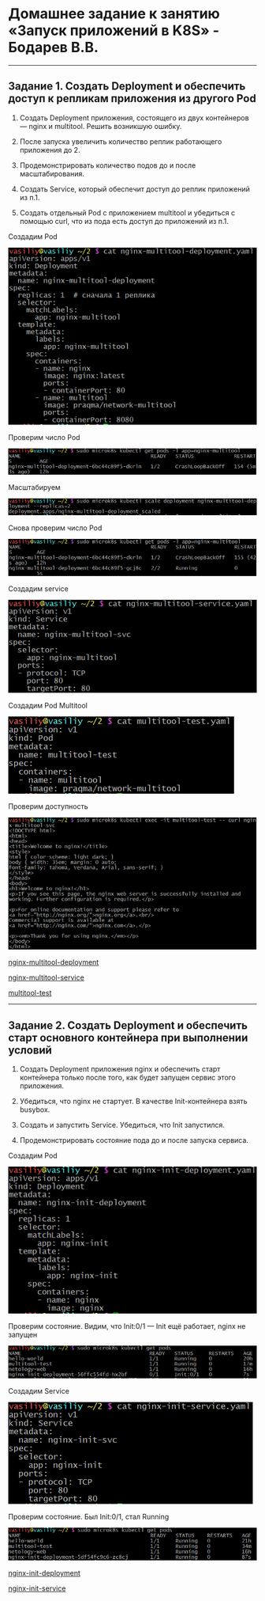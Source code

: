 # Домашнее задание к занятию «Запуск приложений в K8S» - Бодарев В.В.

---

## Задание 1. Создать Deployment и обеспечить доступ к репликам приложения из другого Pod

1.	Создать Deployment приложения, состоящего из двух контейнеров — nginx и multitool. Решить возникшую ошибку.

2.	После запуска увеличить количество реплик работающего приложения до 2.

3.	Продемонстрировать количество подов до и после масштабирования.

4.	Создать Service, который обеспечит доступ до реплик приложений из п.1.

5.	Создать отдельный Pod с приложением multitool и убедиться с помощью curl, что из пода есть доступ до приложений из п.1.

Создадим Pod

![image alt](https://github.com/vasionxxx/kuber-homeworks/blob/main/1.3/diagrams/11.png)

Проверим число Pod

![image alt](https://github.com/vasionxxx/kuber-homeworks/blob/main/1.3/diagrams/12.png)

Масштабируем

![image alt](https://github.com/vasionxxx/kuber-homeworks/blob/main/1.3/diagrams/13.png)

Снова проверим число Pod

![image alt](https://github.com/vasionxxx/kuber-homeworks/blob/main/1.3/diagrams/14.png)

Создадим service

![image alt](https://github.com/vasionxxx/kuber-homeworks/blob/main/1.3/diagrams/15.png)

Создадим Pod Multitool

![image alt](https://github.com/vasionxxx/kuber-homeworks/blob/main/1.3/diagrams/16.png)

Проверим доступность

![image alt](https://github.com/vasionxxx/kuber-homeworks/blob/main/1.3/diagrams/17.png)

[nginx-multitool-deployment](https://github.com/vasionxxx/kuber-homeworks/blob/main/1.3/diagrams/nginx-multitool-deployment.yaml)

[nginx-multitool-service](https://github.com/vasionxxx/kuber-homeworks/blob/main/1.3/diagrams/nginx-multitool-service.yaml)

[multitool-test](https://github.com/vasionxxx/kuber-homeworks/blob/main/1.3/diagrams/multitool-test.yaml)

---

## Задание 2. Создать Deployment и обеспечить старт основного контейнера при выполнении условий

1.	Создать Deployment приложения nginx и обеспечить старт контейнера только после того, как будет запущен сервис этого приложения.

2.	Убедиться, что nginx не стартует. В качестве Init-контейнера взять busybox.

3.	Создать и запустить Service. Убедиться, что Init запустился.

4.	Продемонстрировать состояние пода до и после запуска сервиса.

Создадим Pod

![image alt](https://github.com/vasionxxx/kuber-homeworks/blob/main/1.3/diagrams/21.png)

Проверим состояние. Видим, что Init:0/1 — Init ещё работает, nginx не запущен

![image alt](https://github.com/vasionxxx/kuber-homeworks/blob/main/1.3/diagrams/22.png)

Создадим Service

![image alt](https://github.com/vasionxxx/kuber-homeworks/blob/main/1.3/diagrams/23.png)

Проверим состояние. Был Init:0/1, стал Running

![image alt](https://github.com/vasionxxx/kuber-homeworks/blob/main/1.3/diagrams/24.png)

[nginx-init-deployment](https://github.com/vasionxxx/kuber-homeworks/blob/main/1.3/diagrams/nginx-init-deployment.yaml)

[nginx-init-service](https://github.com/vasionxxx/kuber-homeworks/blob/main/1.3/diagrams/nginx-init-service.yaml)
